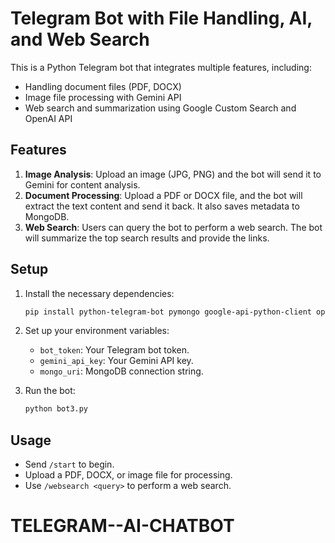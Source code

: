 # Telegram Bot with File Handling, AI, and Web Search

This is a Python Telegram bot that integrates multiple features, including:
- Handling document files (PDF, DOCX)
- Image file processing with Gemini API
- Web search and summarization using Google Custom Search and OpenAI API

## Features
1. **Image Analysis**: Upload an image (JPG, PNG) and the bot will send it to Gemini for content analysis.
2. **Document Processing**: Upload a PDF or DOCX file, and the bot will extract the text content and send it back. It also saves metadata to MongoDB.
3. **Web Search**: Users can query the bot to perform a web search. The bot will summarize the top search results and provide the links.

## Setup

1. Install the necessary dependencies:
    ```bash
    pip install python-telegram-bot pymongo google-api-python-client openai pillow pdfplumber python-docx
    ```

2. Set up your environment variables:
    - `bot_token`: Your Telegram bot token.
    - `gemini_api_key`: Your Gemini API key.
    - `mongo_uri`: MongoDB connection string.

3. Run the bot:
    ```bash
    python bot3.py
    ```

## Usage

- Send `/start` to begin.
- Upload a PDF, DOCX, or image file for processing.
- Use `/websearch <query>` to perform a web search.
# TELEGRAM--AI-CHATBOT
